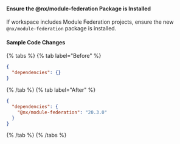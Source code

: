 #### Ensure the @nx/module-federation Package is Installed

If workspace includes Module Federation projects, ensure the new `@nx/module-federation` package is installed.

#### Sample Code Changes

{% tabs %}
{% tab label="Before" %}

```json {% fileName="package.json" %}
{
  "dependencies": {}
}
```

{% /tab %}
{% tab label="After" %}

```json {% fileName="package.json" %}
{
  "dependencies": {
    "@nx/module-federation": "20.3.0"
  }
}
```

{% /tab %}
{% /tabs %}
